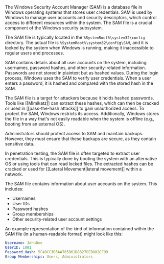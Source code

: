 The Windows Security Account Manager (SAM) is a database file in Windows operating systems that stores user credentials. SAM is used by Windows to manage user accounts and security descriptors, which control access to different resources within the system. The SAM file is a crucial component of the Windows security subsystem.

The SAM file is typically located in the `%SystemRoot%\system32\config` directory. The actual file is `%SystemRoot%\system32\config\SAM`, and it is locked by the system when Windows is running, making it inaccessible to regular users and processes.

SAM contains details about all user accounts on the system, including usernames, password hashes, and other security-related information. Passwords are not stored in plaintext but as hashed values. During the login process, Windows uses the SAM to verify user credentials. When a user enters a password, it is hashed and compared with the stored hash in the SAM.

The SAM file is a target for attackers because it holds hashed passwords. Tools like [[Mimikatz]] can extract these hashes, which can then be cracked or used in [[pass-the-hash attacks]] to gain unauthorized access. To protect the SAM, Windows restricts its access. Additionally, Windows stores the file in a way that's not easily readable when the system is offline (e.g., booting from an external OS).

Administrators should protect access to SAM and maintain backups. However, they must ensure that these backups are secure, as they contain sensitive data.

In penetration testing, the SAM file is often targeted to extract user credentials. This is typically done by booting the system with an alternative OS or using tools that can read locked files. The extracted hashes can be cracked or used for [[Lateral Movement|lateral movement]] within a network.

The SAM file contains information about user accounts on the system. This includes:

- Usernames
- User IDs
- Password hashes
- Group memberships
- Other security-related user account settings

An example representation of the kind of information contained within the SAM file (in a human-readable format) might look like this:

```yaml
Username: JohnDoe
UserID: 1001
Password Hash: 5F4DCC3B5AA765D61D8327DEB882CF99
Group Memberships: Users, Administrators
```


